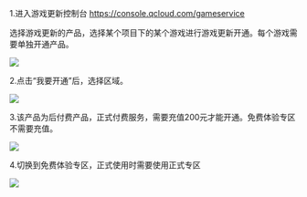 1.进入游戏更新控制台 https://console.qcloud.com/gameservice

选择游戏更新的产品，选择某个项目下的某个游戏进行游戏更新开通。每个游戏需要单独开通产品。

![](https://mc.qcloudimg.com/static/img/cf8de59d629cb6638323fcf156df894c/kaitongfuwu.png)

2.点击“我要开通”后，选择区域。

![](https://mc.qcloudimg.com/static/img/9d27d88fa3dcaf179efb60c32af08f92/kaitongfuwu2.png)


3.该产品为后付费产品，正式付费服务，需要充值200元才能开通。免费体验专区不需要充值。

![](https://mc.qcloudimg.com/static/img/c6912b2f25d09e70457ea3e276920c21/kaitongfuwu3.png)

4.切换到免费体验专区，正式使用时需要使用正式专区

![](https://mc.qcloudimg.com/static/img/c9c3e7f6d5bbdfed28f29623e7a01436/mianfeitiyan.png)




